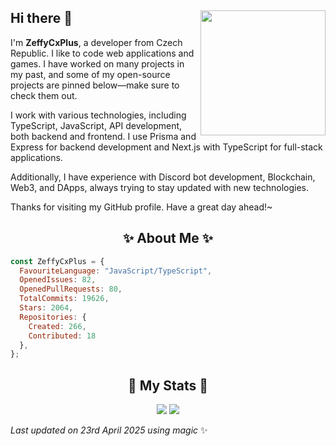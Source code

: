 ## Hi there 👋 <img align="right" src="https://avatars.githubusercontent.com/u/196104680?v=4" width="200" />
I'm **ZeffyCxPlus**, a developer from Czech Republic. I like to code web applications and games. I have worked on many projects in my past, and some of my open-source projects are pinned below—make sure to check them out.

I work with various technologies, including TypeScript, JavaScript, API development, both backend and frontend. I use Prisma and Express for backend development and Next.js with TypeScript for full-stack applications. 

Additionally, I have experience with Discord bot development, Blockchain, Web3, and DApps, always trying to stay updated with new technologies.

Thanks for visiting my GitHub profile. Have a great day ahead!~

<h2 align="center"> ✨ About Me ✨</h2>

```js
const ZeffyCxPlus = {
  FavouriteLanguage: "JavaScript/TypeScript",
  OpenedIssues: 82,
  OpenedPullRequests: 80,
  TotalCommits: 19626,
  Stars: 2064,
  Repositories: {
    Created: 266,
    Contributed: 18
  },
};
```

<h2 align="center"> 🚀 My Stats 🚀</h2>
<p align="center">
  <img src="https://github-readme-streak-stats.herokuapp.com/?user=ZeffyCxPlus&theme=tokyonight">
  <img src="https://github-readme-stats.vercel.app/api?username=ZeffyCxPlus&theme=tokyonight&count_private=true&show_icons=true&include_all_commits=true">
</p>
<!-- Last updated on Wed Apr 23 2025 12:38:15 GMT+0000 (Coordinated Universal Time) ;-;-->
<i>Last updated on 23rd April 2025 using magic</i> ✨
